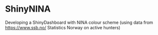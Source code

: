 # ShinyNINA
Developing a ShinyDashboard with NINA colour scheme (using data from https://www.ssb.no/ Statistics Norway on active hunters)
